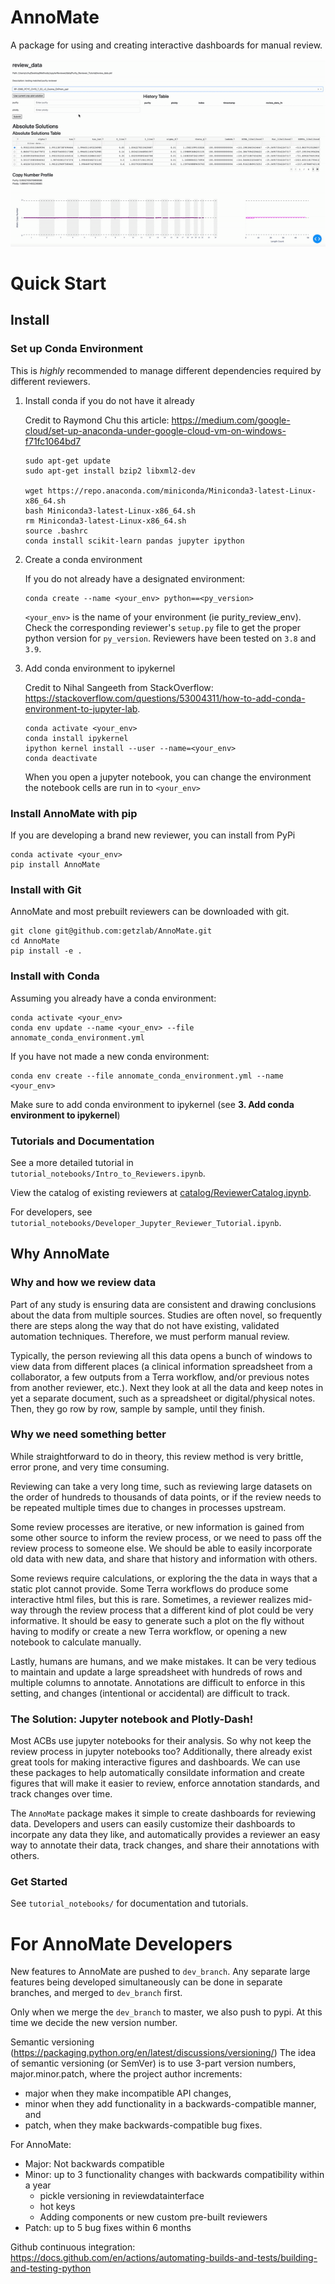# AnnoMate

A package for using and creating interactive dashboards for manual review.

![Purity AnnoMate Reviewer](https://github.com/getzlab/AnnoMate/blob/master/images/ezgif.com-gif-maker.gif)

# Quick Start

## Install

### Set up Conda Environment

This is _highly_ recommended to manage different dependencies required by different reviewers.

1. Install conda if you do not have it already

    Credit to Raymond Chu this article: https://medium.com/google-cloud/set-up-anaconda-under-google-cloud-vm-on-windows-f71fc1064bd7

    ```
    sudo apt-get update
    sudo apt-get install bzip2 libxml2-dev

    wget https://repo.anaconda.com/miniconda/Miniconda3-latest-Linux-x86_64.sh
    bash Miniconda3-latest-Linux-x86_64.sh
    rm Miniconda3-latest-Linux-x86_64.sh
    source .bashrc
    conda install scikit-learn pandas jupyter ipython
    ```

2. Create a conda environment

    If you do not already have a designated environment: 
    
    ```
    conda create --name <your_env> python==<py_version>
    ```

    `<your_env>` is the name of your environment (ie purity_review_env). Check the corresponding reviewer's `setup.py` file to get the proper python version for `py_version`. Reviewers have been tested on `3.8` and `3.9`. 

3. Add conda environment to ipykernel 

    Credit to Nihal Sangeeth from StackOverflow: https://stackoverflow.com/questions/53004311/how-to-add-conda-environment-to-jupyter-lab.

    ```
    conda activate <your_env>
    conda install ipykernel
    ipython kernel install --user --name=<your_env>
    conda deactivate
    ```

    When you open a jupyter notebook, you can change the environment the notebook cells are run in to `<your_env>`


### Install AnnoMate with pip

If you are developing a brand new reviewer, you can install from PyPi

```
conda activate <your_env>
pip install AnnoMate
```

### Install with Git

AnnoMate and most prebuilt reviewers can be downloaded with git. 

```
git clone git@github.com:getzlab/AnnoMate.git
cd AnnoMate
pip install -e .
```

### Install with Conda

Assuming you already have a conda environment:
```
conda activate <your_env>
conda env update --name <your_env> --file annomate_conda_environment.yml
```

If you have not made a new conda environment:
```
conda env create --file annomate_conda_environment.yml --name <your_env>
```
Make sure to add conda environment to ipykernel (see **3. Add conda environment to ipykernel**)

### Tutorials and Documentation

See a more detailed tutorial in `tutorial_notebooks/Intro_to_Reviewers.ipynb`.

View the catalog of existing reviewers at [catalog/ReviewerCatalog.ipynb](https://github.com/getzlab/AnnoMate/blob/master/catalog/ReviewerCatalog.ipynb).

For developers, see `tutorial_notebooks/Developer_Jupyter_Reviewer_Tutorial.ipynb`.

## Why AnnoMate
### Why and how we review data

Part of any study is ensuring data are consistent and drawing conclusions about the data from multiple sources. Studies are often novel, so frequently there are steps along the way that do not have existing, validated automation techniques. Therefore, we must perform manual review.

Typically, the person reviewing all this data opens a bunch of windows to view data from different places (a clinical information spreadsheet from a collaborator, a few outputs from a Terra workflow, and/or previous notes from another reviewer, etc.). Next they look at all the data and keep notes in yet a separate document, such as a spreadsheet or digital/physical notes. Then, they go row by row, sample by sample, until they finish.

### Why we need something better

While straightforward to do in theory, this review method is very brittle, error prone, and very time consuming. 

Reviewing can take a very long time, such as reviewing large datasets on the order of hundreds to thousands of data points, or if the review needs to be repeated multiple times due to changes in processes upstream. 

Some review processes are iterative, or new information is gained from some other source to inform the review process, or we need to pass off the review process to someone else. We should be able to easily incorporate old data with new data, and share that history and information with others.

Some reviews require calculations, or exploring the the data in ways that a static plot cannot provide. Some Terra workflows do produce some interactive html files, but this is rare. Sometimes, a reviewer realizes mid-way through the review process that a different kind of plot could be very informative. It should be easy to generate such a plot on the fly without having to modify or create a new Terra workflow, or opening a new notebook to calculate manually.

Lastly, humans are humans, and we make mistakes. It can be very tedious to maintain and update a large spreadsheet with hundreds of rows and multiple columns to annotate. Annotations are difficult to enforce in this setting, and changes (intentional or accidental) are difficult to track. 

### The Solution: Jupyter notebook and Plotly-Dash!

Most ACBs use jupyter notebooks for their analysis. So why not keep the review process in jupyter notebooks too? Additionally, there already exist great tools for making interactive figures and dashboards. We can use these packages to help automatically consildate information and create figures that will make it easier to review, enforce annotation standards, and track changes over time.

The `AnnoMate` package makes it simple to create dashboards for reviewing data. Developers and users can easily customize their dashboards to incorpate any data they like, and automatically provides a reviewer an easy way to annotate their data, track changes, and share their annotations with others.

### Get Started

See `tutorial_notebooks/` for documentation and tutorials.

# For AnnoMate Developers

New features to AnnoMate are pushed to `dev_branch`. Any separate large features being developed simultaneously can be done in separate branches, and merged to `dev_branch` first. 

Only when we merge the `dev_branch` to master, we also push to pypi. At this time we decide the new version number.

Semantic versioning (https://packaging.python.org/en/latest/discussions/versioning/)
The idea of semantic versioning (or SemVer) is to use 3-part version numbers, major.minor.patch, where the project author increments:
- major when they make incompatible API changes,
- minor when they add functionality in a backwards-compatible manner, and
- patch, when they make backwards-compatible bug fixes.

For AnnoMate:
- Major: Not backwards compatible
- Minor: up to 3 functionality changes with backwards compatibility within a year
    - pickle versioning in reviewdatainterface
    - hot keys
    - Adding components or new custom pre-built reviewers 
- Patch: up to 5 bug fixes within 6 months

Github continuous integration: https://docs.github.com/en/actions/automating-builds-and-tests/building-and-testing-python
